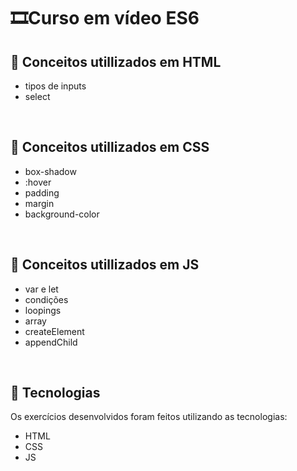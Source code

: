 # 🎞Curso em vídeo ES6

## 📗 Conceitos utillizados em HTML

- tipos de inputs 
- select

<br>

## 📘 Conceitos utillizados em CSS

- box-shadow
- :hover
- padding
- margin
- background-color

<br>

## 📕 Conceitos utillizados em JS

- var e let
- condições 
- loopings
- array
- createElement
- appendChild

<br>

## 🚀 Tecnologias

Os exercícios desenvolvidos foram feitos utilizando as tecnologias:

- HTML
- CSS
- JS